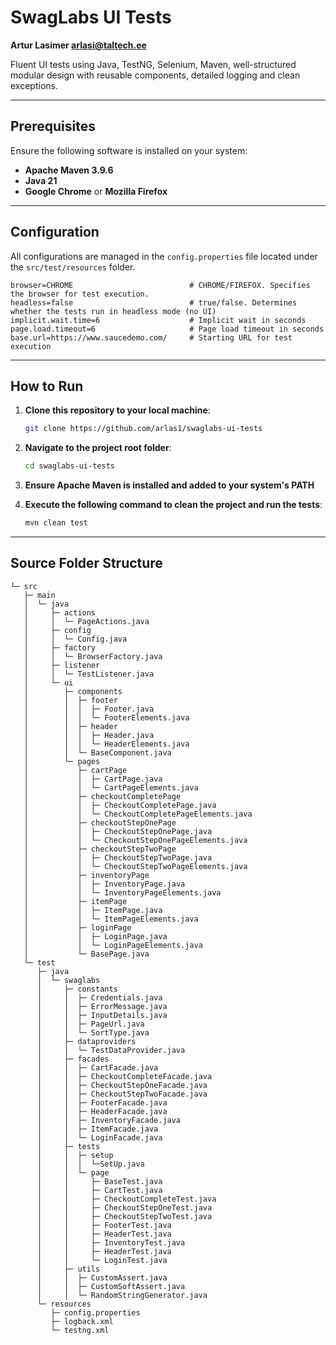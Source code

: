 # SwagLabs UI Tests

**Artur Lasimer arlasi@taltech.ee**

Fluent UI tests using Java, TestNG, Selenium, Maven, well-structured modular design with reusable components, detailed logging and clean exceptions.

---

## Prerequisites

Ensure the following software is installed on your system:

- **Apache Maven 3.9.6**
- **Java 21**
- **Google Chrome** or **Mozilla Firefox**

---

## Configuration

All configurations are managed in the `config.properties` file located under the `src/test/resources` folder.


```properties
browser=CHROME                          # CHROME/FIREFOX. Specifies the browser for test execution.
headless=false                          # true/false. Determines whether the tests run in headless mode (no UI)
implicit.wait.time=6                    # Implicit wait in seconds
page.load.timeout=6                     # Page load timeout in seconds
base.url=https://www.saucedemo.com/     # Starting URL for test execution
```

---

## How to Run

1. **Clone this repository to your local machine**:
   ```bash
   git clone https://github.com/arlas1/swaglabs-ui-tests

2. **Navigate to the project root folder**:
   ```bash
   cd swaglabs-ui-tests

3. **Ensure Apache Maven is installed and added to your system's PATH**


4. **Execute the following command to clean the project and run the tests**:
   ```bash
   mvn clean test

---

## Source Folder Structure

```plaintext
└─ src
   ├─ main
   │  └─ java
   │     ├─ actions
   │     │  └─ PageActions.java
   │     ├─ config
   │     │  └─ Config.java
   │     ├─ factory
   │     │  └─ BrowserFactory.java
   │     ├─ listener
   │     │  └─ TestListener.java
   │     └─ ui
   │        ├─ components
   │        │  ├─ footer
   │        │  │  ├─ Footer.java
   │        │  │  └─ FooterElements.java
   │        │  ├─ header
   │        │  │  ├─ Header.java
   │        │  │  └─ HeaderElements.java
   │        │  └─ BaseComponent.java
   │        └─ pages
   │           ├─ cartPage
   │           │  ├─ CartPage.java
   │           │  └─ CartPageElements.java
   │           ├─ checkoutCompletePage
   │           │  ├─ CheckoutCompletePage.java
   │           │  └─ CheckoutCompletePageElements.java
   │           ├─ checkoutStepOnePage
   │           │  ├─ CheckoutStepOnePage.java
   │           │  └─ CheckoutStepOnePageElements.java
   │           ├─ checkoutStepTwoPage
   │           │  ├─ CheckoutStepTwoPage.java
   │           │  └─ CheckoutStepTwoPageElements.java
   │           ├─ inventoryPage
   │           │  ├─ InventoryPage.java
   │           │  └─ InventoryPageElements.java
   │           ├─ itemPage
   │           │  ├─ ItemPage.java
   │           │  └─ ItemPageElements.java
   │           ├─ loginPage
   │           │  ├─ LoginPage.java
   │           │  └─ LoginPageElements.java
   │           └─ BasePage.java
   └─ test
      ├─ java
      │  └─ swaglabs
      │     ├─ constants
      │     │  ├─ Credentials.java
      │     │  ├─ ErrorMessage.java
      │     │  ├─ InputDetails.java
      │     │  ├─ PageUrl.java      
      │     │  └─ SortType.java
      │     ├─ dataproviders
      │     │  └─ TestDataProvider.java
      │     ├─ facades
      │     │  ├─ CartFacade.java
      │     │  ├─ CheckoutCompleteFacade.java
      │     │  ├─ CheckoutStepOneFacade.java      
      │     │  ├─ CheckoutStepTwoFacade.java
      │     │  ├─ FooterFacade.java
      │     │  ├─ HeaderFacade.java
      │     │  ├─ InventoryFacade.java
      │     │  ├─ ItemFacade.java
      │     │  └─ LoginFacade.java
      │     ├─ tests
      │     │  ├─ setup
      │     │  │  └─SetUp.java
      │     │  └─ page
      │     │     ├─ BaseTest.java
      │     │     ├─ CartTest.java
      │     │     ├─ CheckoutCompleteTest.java
      │     │     ├─ CheckoutStepOneTest.java
      │     │     ├─ CheckoutStepTwoTest.java
      │     │     ├─ FooterTest.java
      │     │     ├─ HeaderTest.java
      │     │     ├─ InventoryTest.java
      │     │     ├─ HeaderTest.java
      │     │     └─ LoginTest.java
      │     ├─ utils
      │     │  ├─ CustomAssert.java
      │     │  ├─ CustomSoftAssert.java
      │     │  └─ RandomStringGenerator.java
      └─ resources
         ├─ config.properties
         ├─ logback.xml
         └─ testng.xml
```
